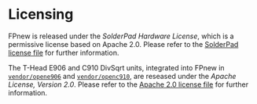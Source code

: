 # Licensing

FPnew is released under the *SolderPad Hardware License*, which is a permissive license based on Apache 2.0. Please refer to the [SolderPad license file](LICENSE.solderpad) for further information.

The T-Head E906 and C910 DivSqrt units, integrated into FPnew in [`vendor/opene906`](vendor/opene906) and [`vendor/openc910`](vendor/openc910), are reseased under the *Apache License, Version 2.0*. Please refer to the [Apache 2.0 license file](LICENSE.apache) for further information.
